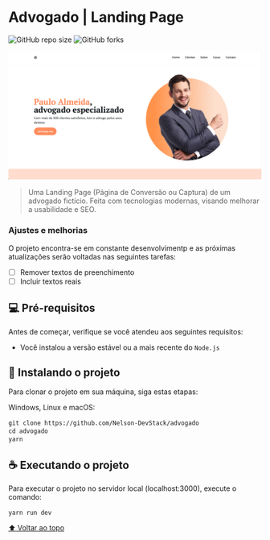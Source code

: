 # Advogado | Landing Page

![GitHub repo size](https://img.shields.io/github/repo-size/Nelson-DevStack/advogado)
![GitHub forks](https://img.shields.io/github/forks/Nelson-DevStack/advogado)

<img src="page-screenshot.png" alt="Screenshot do Projeto">

> Uma Landing Page (Página de Conversão ou Captura) de um advogado fictício. Feita com tecnologias modernas, visando melhorar a usabilidade e SEO.

### Ajustes e melhorias

O projeto encontra-se em constante desenvolvimentp e as próximas atualizações serão voltadas nas seguintes tarefas:

- [ ] Remover textos de preenchimento
- [ ] Incluir textos reais

## 💻 Pré-requisitos

Antes de começar, verifique se você atendeu aos seguintes requisitos:

* Você instalou a versão estável ou a mais recente do `Node.js`

## 🚀 Instalando o projeto

Para clonar o projeto em sua máquina, siga estas etapas:

Windows, Linux e macOS:
```
git clone https://github.com/Nelson-DevStack/advogado
cd advogado
yarn
```

## ☕ Executando o projeto

Para executar o projeto no servidor local (localhost:3000), execute o comando:

```
yarn run dev
```


[⬆ Voltar ao topo](#nome-do-projeto)<br>